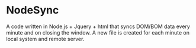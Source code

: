 # NodeSync
A code written in Node.js + Jquery + html that syncs DOM/BOM data every minute and on closing the window. A new file is created for each minute on local system and remote server.
